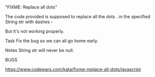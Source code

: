 "FIXME: Replace all dots"

The code provided is supposed to replace all the dots . in the specified String str with dashes -

But it's not working properly.

Task
Fix the bug so we can all go home early.

Notes
String str will never be null.

BUGS

https://www.codewars.com/kata/fixme-replace-all-dots/javascript